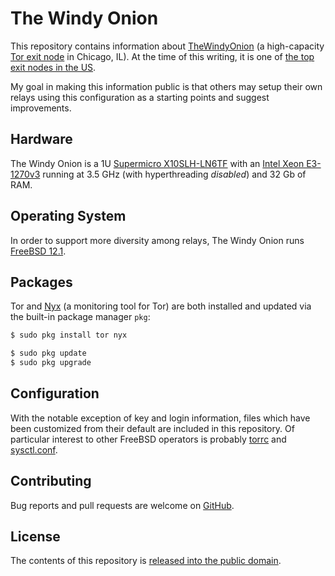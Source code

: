 # The Windy Onion

This repository contains information about [TheWindyOnion](https://metrics.torproject.org/rs.html#details/89094DFA4158C7A1583EC3A332CDCBC74A28CC0E) (a high-capacity [Tor exit node](https://2019.www.torproject.org/about/overview.html.en#overview) in Chicago, IL).
At the time of this writing, it is one of [the top exit nodes in the US](https://metrics.torproject.org/rs.html#search/flag:exit%20country:us).

My goal in making this information public is that others may setup their own relays using this configuration as a starting points and suggest improvements.

## Hardware

The Windy Onion is a 1U [Supermicro X10SLH-LN6TF](https://www.supermicro.com/en/products/motherboard/X10SLH-F) with an [Intel Xeon E3-1270v3](https://ark.intel.com/content/www/us/en/ark/products/75056/intel-xeon-processor-e3-1270-v3-8m-cache-3-50-ghz.html) running at 3.5 GHz (with hyperthreading _disabled_) and 32 Gb of RAM.

## Operating System

In order to support more diversity among relays, The Windy Onion runs [FreeBSD 12.1](https://www.freebsd.org/).

## Packages

Tor and [Nyx](https://nyx.torproject.org/) (a monitoring tool for Tor) are both installed and updated via the built-in package manager `pkg`:

```bash
$ sudo pkg install tor nyx
```

```bash
$ sudo pkg update
$ sudo pkg upgrade
```

## Configuration

With the notable exception of key and login information, files which have been customized from their default are included in this repository. Of particular interest to other FreeBSD operators is probably [torrc](usr/local/etc/tor/torrc) and [sysctl.conf](etc/sysctl.conf).

## Contributing

Bug reports and pull requests are welcome on [GitHub](https://github.com/PrivacyInPractice/the-windy-onion).

## License

The contents of this repository is [released into the public domain](LICENSE).
